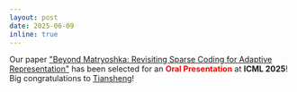 ```yaml
---
layout: post
date: 2025-06-09
inline: true
---
```


Our paper ["Beyond Matryoshka: Revisiting Sparse Coding for Adaptive Representation"](https://arxiv.org/abs/2503.01776) has been selected for an <strong style="color: red;">Oral Presentation</strong> at <strong>ICML 2025</strong>! Big congratulations to [Tiansheng](https://neilwen987.github.io)!


